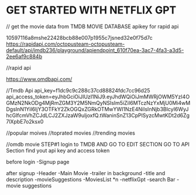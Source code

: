 # GET STARTED WITH NETFLIX GPT 


// get the movie data from TMDB MOVIE DATABASE
apikey for rapid api 

10597116a8mshe22428bcb88e007p1955c7jsned32e0f75d7c
https://rapidapi.com/octopusteam-octopusteam-default/api/imdb236/playground/apiendpoint_610f70ea-3ac7-4fa3-a3d5-2ee6af9c884b

//rapid api 

https://www.omdbapi.com/


//Tmdb Api
api_key=f1dc9c9c288c37cd88824fdc7cc96d25 
api_access_token=eyJhbGciOiJIUzI1NiJ9.eyJhdWQiOiJmMWRjOWM5YzI4OGMzN2NkODg4MjRmZGM3Y2M5NmQyNSIsIm5iZiI6MTczNzYxMjU0Mi4wMDgsInN1YiI6IjY3OTFkY2ZkOGQxZGRkOTMwYWI1NzE4NiIsInNjb3BlcyI6WyJhcGlfcmVhZCJdLCJ2ZXJzaW9uIjoxfQ.tWaninSnZ13CpPlSyzcMwtKDt2d6Zg7lXpbE7o2ksx0


//popular moives 
//toprated movies
//trending movies


//omdb movie
STEP#1 login to TMDB AND GO TO EDIT SECTION GO TO API Section find yout api key and access token

before login
-Signup page 

after signup
    -Header
    -Main Movie
        -trailer in background
        -title and description
        -movieSuggestions
        -MoviesList *n
    -netflixGpt
        -search Bar
        -movie suggestions
